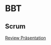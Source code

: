 # BBT

## Scrum

[Review Präsentation](https://github.com/puzzle/bbt/blob/master/Review_Präsentation.md)
